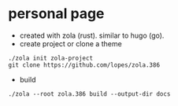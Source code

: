 # personal page
* created with zola (rust). similar to hugo (go).
* create project or clone a theme 
```
./zola init zola-project
git clone https://github.com/lopes/zola.386
```
* build
```
./zola --root zola.386 build --output-dir docs
```
